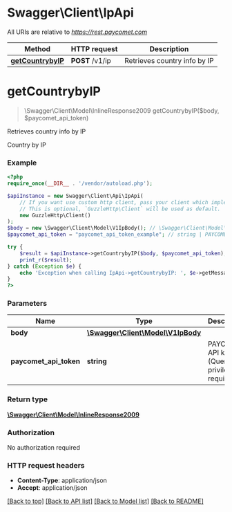 # Swagger\Client\IpApi

All URIs are relative to *https://rest.paycomet.com*

Method | HTTP request | Description
------------- | ------------- | -------------
[**getCountrybyIP**](IpApi.md#getcountrybyip) | **POST** /v1/ip | Retrieves country info by IP

# **getCountrybyIP**
> \Swagger\Client\Model\InlineResponse2009 getCountrybyIP($body, $paycomet_api_token)

Retrieves country info by IP

Country by IP

### Example
```php
<?php
require_once(__DIR__ . '/vendor/autoload.php');

$apiInstance = new Swagger\Client\Api\IpApi(
    // If you want use custom http client, pass your client which implements `GuzzleHttp\ClientInterface`.
    // This is optional, `GuzzleHttp\Client` will be used as default.
    new GuzzleHttp\Client()
);
$body = new \Swagger\Client\Model\V1IpBody(); // \Swagger\Client\Model\V1IpBody | 
$paycomet_api_token = "paycomet_api_token_example"; // string | PAYCOMET API key (Query privilege required)

try {
    $result = $apiInstance->getCountrybyIP($body, $paycomet_api_token);
    print_r($result);
} catch (Exception $e) {
    echo 'Exception when calling IpApi->getCountrybyIP: ', $e->getMessage(), PHP_EOL;
}
?>
```

### Parameters

Name | Type | Description  | Notes
------------- | ------------- | ------------- | -------------
 **body** | [**\Swagger\Client\Model\V1IpBody**](../Model/V1IpBody.md)|  | [optional]
 **paycomet_api_token** | **string**| PAYCOMET API key (Query privilege required) | [optional]

### Return type

[**\Swagger\Client\Model\InlineResponse2009**](../Model/InlineResponse2009.md)

### Authorization

No authorization required

### HTTP request headers

 - **Content-Type**: application/json
 - **Accept**: application/json

[[Back to top]](#) [[Back to API list]](../../README.md#documentation-for-api-endpoints) [[Back to Model list]](../../README.md#documentation-for-models) [[Back to README]](../../README.md)

